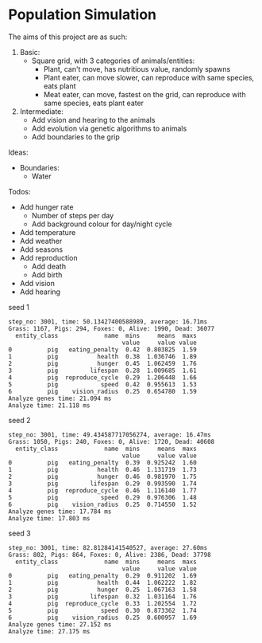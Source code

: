 # Population Simulation

The aims of this project are as such:
1. Basic:
   - Square grid, with 3 categories of animals/entities:
     - Plant, can't move, has nutritious value, randomly spawns
     - Plant eater, can move slower, can reproduce with same species, eats plant
     - Meat eater, can move, fastest on the grid, can reproduce with same species, eats plant eater
2. Intermediate:
    - Add vision and hearing to the animals
    - Add evolution via genetic algorithms to animals
    - Add boundaries to the grip

Ideas:
- Boundaries:
  - Water


Todos:

- Add hunger rate
    - Number of steps per day
    - Add background colour for day/night cycle
- Add temperature
- Add weather
- Add seasons
- Add reproduction
  - Add death
  - Add birth
- Add vision
- Add hearing

seed 1
```commandline
step_no: 3001, time: 50.13427400588989, average: 16.71ms
Grass: 1167, Pigs: 294, Foxes: 0, Alive: 1990, Dead: 36077
  entity_class             name  mins     means  maxs
                                value     value value
0          pig   eating_penalty  0.42  0.803825  1.59
1          pig           health  0.38  1.036746  1.89
2          pig           hunger  0.45  1.062459  1.76
3          pig         lifespan  0.28  1.009685  1.61
4          pig  reproduce_cycle  0.29  1.206448  1.66
5          pig            speed  0.42  0.955613  1.53
6          pig    vision_radius  0.25  0.654780  1.59
Analyze genes time: 21.094 ms
Analyze time: 21.118 ms
```

seed 2
```commandline
step_no: 3001, time: 49.434587717056274, average: 16.47ms
Grass: 1050, Pigs: 240, Foxes: 0, Alive: 1720, Dead: 40608
  entity_class             name  mins     means  maxs
                                value     value value
0          pig   eating_penalty  0.39  0.925242  1.60
1          pig           health  0.46  1.131719  1.73
2          pig           hunger  0.46  0.981970  1.75
3          pig         lifespan  0.29  0.993590  1.74
4          pig  reproduce_cycle  0.46  1.116140  1.77
5          pig            speed  0.29  0.976306  1.48
6          pig    vision_radius  0.25  0.714550  1.52
Analyze genes time: 17.784 ms
Analyze time: 17.803 ms
```

seed 3
```commandline
step_no: 3001, time: 82.81284141540527, average: 27.60ms
Grass: 802, Pigs: 864, Foxes: 0, Alive: 2386, Dead: 37798
  entity_class             name  mins     means  maxs
                                value     value value
0          pig   eating_penalty  0.29  0.911202  1.69
1          pig           health  0.44  1.062222  1.82
2          pig           hunger  0.25  1.067163  1.58
3          pig         lifespan  0.32  1.031164  1.76
4          pig  reproduce_cycle  0.33  1.202554  1.72
5          pig            speed  0.30  0.873362  1.74
6          pig    vision_radius  0.25  0.600957  1.69
Analyze genes time: 27.152 ms
Analyze time: 27.175 ms
```
